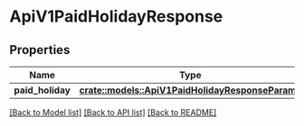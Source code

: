 # ApiV1PaidHolidayResponse

## Properties

Name | Type | Description | Notes
------------ | ------------- | ------------- | -------------
**paid_holiday** | [**crate::models::ApiV1PaidHolidayResponseParams**](ApiV1PaidHolidayResponseParams.md) |  | 

[[Back to Model list]](../README.md#documentation-for-models) [[Back to API list]](../README.md#documentation-for-api-endpoints) [[Back to README]](../README.md)


